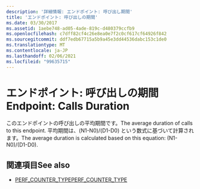 ```yaml
---
description: '詳細情報: エンドポイント: 呼び出し期間'
title: 'エンドポイント: 呼び出しの期間'
ms.date: 03/30/2017
ms.assetid: 1aebe748-ad05-4ade-819c-d480379ccfb9
ms.openlocfilehash: c7dff82cf4c26e8ea0e7f2c0cf617cf64926f842
ms.sourcegitcommit: ddf7edb67715a5b9a45e3dd44536dabc153c1de0
ms.translationtype: MT
ms.contentlocale: ja-JP
ms.lasthandoff: 02/06/2021
ms.locfileid: "99635715"
---
```

# <a name="endpoint-calls-duration"></a><span data-ttu-id="19622-103">エンドポイント: 呼び出しの期間</span><span class="sxs-lookup"><span data-stu-id="19622-103">Endpoint: Calls Duration</span></span>

<span data-ttu-id="19622-104">このエンドポイントの呼び出しの平均期間です。</span><span class="sxs-lookup"><span data-stu-id="19622-104">The average duration of calls to this endpoint.</span></span>  <span data-ttu-id="19622-105">平均期間は、(N1-N0)/(D1-D0) という数式に基づいて計算されます。</span><span class="sxs-lookup"><span data-stu-id="19622-105">The average duration is calculated based on this equation: (N1-N0)/(D1-D0).</span></span>  
  
## <a name="see-also"></a><span data-ttu-id="19622-106">関連項目</span><span class="sxs-lookup"><span data-stu-id="19622-106">See also</span></span>

- <span data-ttu-id="19622-107">[PERF_COUNTER_TYPE](/previous-versions/windows/it-pro/windows-server-2003/cc740048(v=ws.10))</span><span class="sxs-lookup"><span data-stu-id="19622-107">[PERF_COUNTER_TYPE](/previous-versions/windows/it-pro/windows-server-2003/cc740048(v=ws.10))</span></span>
